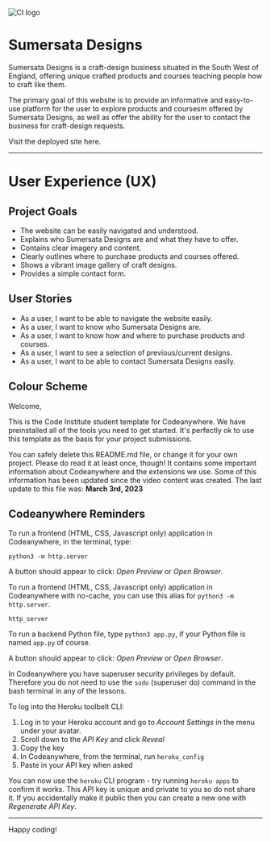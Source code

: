 ![CI logo](https://codeinstitute.s3.amazonaws.com/fullstack/ci_logo_small.png)

# Sumersata Designs

Sumersata Designs is a craft-design business situated in the South West of England, offering unique crafted products and courses teaching people how to craft like them.

The primary goal of this website is to provide an informative and easy-to-use platform for the user to explore products and coursesm offered by Sumersata Designs, as well as offer the ability for the user to contact the business for craft-design requests.

Visit the deployed site here.

---

# User Experience (UX)

## Project Goals

* The website can be easily navigated and understood.
* Explains who Sumersata Designs are and what they have to offer.
* Contains clear imagery and content.
* Clearly outlines where to purchase products and courses offered.
* Shows a vibrant image gallery of craft designs.
* Provides a simple contact form.

## User Stories

* As a user, I want to be able to navigate the website easily.
* As a user, I want to know who Sumersata Designs are.
* As a user, I want to know how and where to purchase products and courses.
* As a user, I want to see a selection of previous/current designs.
* As a user, I want to be able to contact Sumersata Designs easily.

## Colour Scheme






















Welcome,

This is the Code Institute student template for Codeanywhere. We have preinstalled all of the tools you need to get started. It's perfectly ok to use this template as the basis for your project submissions.

You can safely delete this README.md file, or change it for your own project. Please do read it at least once, though! It contains some important information about Codeanywhere and the extensions we use. Some of this information has been updated since the video content was created. The last update to this file was: **March 3rd, 2023**

## Codeanywhere Reminders

To run a frontend (HTML, CSS, Javascript only) application in Codeanywhere, in the terminal, type:

`python3 -m http.server`

A button should appear to click: _Open Preview_ or _Open Browser_.

To run a frontend (HTML, CSS, Javascript only) application in Codeanywhere with no-cache, you can use this alias for `python3 -m http.server`.

`http_server`

To run a backend Python file, type `python3 app.py`, if your Python file is named `app.py` of course.

A button should appear to click: _Open Preview_ or _Open Browser_.

In Codeanywhere you have superuser security privileges by default. Therefore you do not need to use the `sudo` (superuser do) command in the bash terminal in any of the lessons.

To log into the Heroku toolbelt CLI:

1. Log in to your Heroku account and go to _Account Settings_ in the menu under your avatar.
2. Scroll down to the _API Key_ and click _Reveal_
3. Copy the key
4. In Codeanywhere, from the terminal, run `heroku_config`
5. Paste in your API key when asked

You can now use the `heroku` CLI program - try running `heroku apps` to confirm it works. This API key is unique and private to you so do not share it. If you accidentally make it public then you can create a new one with _Regenerate API Key_.

---

Happy coding!
